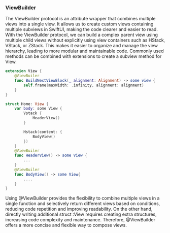 ### ViewBuilder
The ViewBuilder protocol is an attribute wrapper that combines multiple views into a single view. It allows us to create custom views containing multiple subviews in SwiftUI, making the code clearer and easier to read. With the ViewBuilder protocol, we can build a complex parent view using multiple child views without explicitly using view containers such as HStack, VStack, or ZStack. This makes it easier to organize and manage the view hierarchy, leading to more modular and maintainable code. 
Commonly used methods can be combined with extensions to create a subview method for View.

```Swift
extension View {
    @ViewBuiler
    func BuildNextViewBlock(_ alignment: Alignment) -> some view {
        self.frame(maxWidth: .infinity, alignment: alignment)
    }
}
```

```swift
struct Home: View {
    var body: some View {
        Vstack {
            HeaderView()
        }

        Hstack(content: {
            BodyView()
        })
    }
    @ViewBuiler
    func HeaderView() -> some View {
        ...
    }
    @ViewBuiler
    func BodyView() -> some View{
        ....
    }
}
```

Using @ViewBuilder provides the flexibility to combine multiple views in a single function and selectively return different views based on conditions, reducing code repetition and improving readability. On the other hand, directly writing additional struct :View requires creating extra structures, increasing code complexity and maintenance. Therefore, @ViewBuilder offers a more concise and flexible way to compose views.